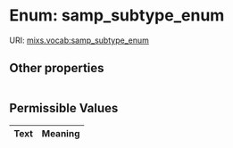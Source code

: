 
# Enum: samp_subtype_enum




URI: [mixs.vocab:samp_subtype_enum](https://w3id.org/mixs/vocab/samp_subtype_enum)


## Other properties

|  |  |  |
| --- | --- | --- |

## Permissible Values

| Text | Meaning |
| :--- | --------: |

